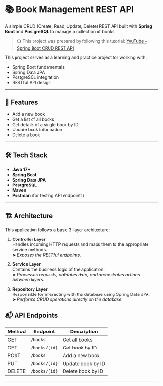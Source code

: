 # 📚 Book Management REST API

A simple CRUD (Create, Read, Update, Delete) REST API built with **Spring Boot** and **PostgreSQL** to manage a collection of books.
> 📺 This project was prepared by following this tutorial: [YouTube - Spring Boot CRUD REST API](https://www.youtube.com/watch?v=v1IFQWzuSrw)


This project serves as a learning and practice project for working with:
- Spring Boot fundamentals
- Spring Data JPA
- PostgreSQL integration
- RESTful API design

---

## 🚀 Features

- Add a new book
- Get a list of all books
- Get details of a single book by ID
- Update book information
- Delete a book

---

## 🛠 Tech Stack

- **Java 17+**
- **Spring Boot**
- **Spring Data JPA**
- **PostgreSQL**
- **Maven**
- **Postman** (for testing API endpoints)

---



## 🏗️ Architecture

This application follows a basic 3-layer architecture:

1. **Controller Layer**  
   Handles incoming HTTP requests and maps them to the appropriate service methods.  
   ➤ _Exposes the RESTful endpoints._

2. **Service Layer**  
   Contains the business logic of the application.  
   ➤ _Processes requests, validates data, and orchestrates actions between layers._

3. **Repository Layer**  
   Responsible for interacting with the database using Spring Data JPA.  
   ➤ _Performs CRUD operations directly on the database._

   
## 📬 API Endpoints

| Method | Endpoint           | Description          |
|--------|--------------------|----------------------|
| GET    | `/books`           | Get all books        |
| GET    | `/books/{id}`      | Get book by ID       |
| POST   | `/books`           | Add a new book       |
| PUT    | `/books/{id}`      | Update book by ID    |
| DELETE | `/books/{id}`      | Delete book by ID    |

---
